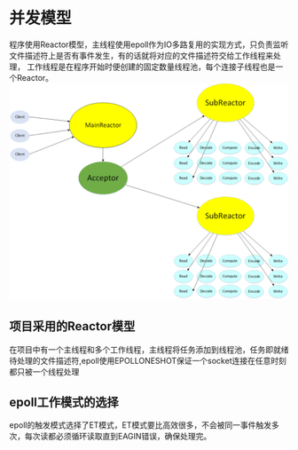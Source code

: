 # 并发模型

程序使用Reactor模型，主线程使用epoll作为IO多路复用的实现方式，只负责监听文件描述符上是否有事件发生，有的话就将对应的文件描述符交给工作线程来处理， 工作线程是在程序开始时便创建的固定数量线程池，每个连接子线程也是一个Reactor。
![image](https://github.com/Mochengz/Webserver-moc/blob/master/images/model.png)

## 项目采用的Reactor模型

在项目中有一个主线程和多个工作线程，主线程将任务添加到线程池，任务即就绪待处理的文件描述符,epoll使用EPOLLONESHOT保证一个socket连接在任意时刻都只被一个线程处理

## epoll工作模式的选择

epoll的触发模式选择了ET模式，ET模式要比高效很多，不会被同一事件触发多次，每次读都必须循环读取直到EAGIN错误，确保处理完。
